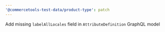 ```yaml
---
'@commercetools-test-data/product-type': patch
---
```


Add missing `labelAllLocales` field in `AttributeDefinition` GraphQL model
